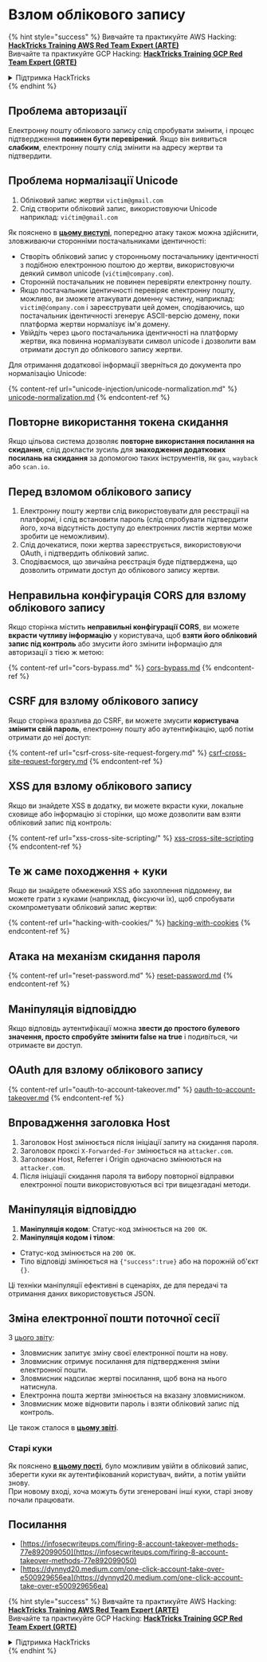 # Взлом облікового запису

{% hint style="success" %}
Вивчайте та практикуйте AWS Hacking:<img src="/.gitbook/assets/arte.png" alt="" data-size="line">[**HackTricks Training AWS Red Team Expert (ARTE)**](https://training.hacktricks.xyz/courses/arte)<img src="/.gitbook/assets/arte.png" alt="" data-size="line">\
Вивчайте та практикуйте GCP Hacking: <img src="/.gitbook/assets/grte.png" alt="" data-size="line">[**HackTricks Training GCP Red Team Expert (GRTE)**<img src="/.gitbook/assets/grte.png" alt="" data-size="line">](https://training.hacktricks.xyz/courses/grte)

<details>

<summary>Підтримка HackTricks</summary>

* Перевірте [**плани підписки**](https://github.com/sponsors/carlospolop)!
* **Приєднуйтесь до** 💬 [**групи Discord**](https://discord.gg/hRep4RUj7f) або [**групи Telegram**](https://t.me/peass) або **слідкуйте** за нами в **Twitter** 🐦 [**@hacktricks\_live**](https://twitter.com/hacktricks\_live)**.**
* **Діліться хакерськими трюками, надсилаючи PR до** [**HackTricks**](https://github.com/carlospolop/hacktricks) та [**HackTricks Cloud**](https://github.com/carlospolop/hacktricks-cloud) репозиторіїв на GitHub.

</details>
{% endhint %}

## **Проблема авторизації**

Електронну пошту облікового запису слід спробувати змінити, і процес підтвердження **повинен бути перевірений**. Якщо він виявиться **слабким**, електронну пошту слід змінити на адресу жертви та підтвердити.

## **Проблема нормалізації Unicode**

1. Обліковий запис жертви `victim@gmail.com`
2. Слід створити обліковий запис, використовуючи Unicode\
наприклад: `vićtim@gmail.com`

Як пояснено в [**цьому виступі**](https://www.youtube.com/watch?v=CiIyaZ3x49c), попередню атаку також можна здійснити, зловживаючи сторонніми постачальниками ідентичності:

* Створіть обліковий запис у сторонньому постачальнику ідентичності з подібною електронною поштою до жертви, використовуючи деякий символ unicode (`vićtim@company.com`).
* Сторонній постачальник не повинен перевіряти електронну пошту.
* Якщо постачальник ідентичності перевіряє електронну пошту, можливо, ви зможете атакувати доменну частину, наприклад: `victim@ćompany.com` і зареєструвати цей домен, сподіваючись, що постачальник ідентичності згенерує ASCII-версію домену, поки платформа жертви нормалізує ім'я домену.
* Увійдіть через цього постачальника ідентичності на платформу жертви, яка повинна нормалізувати символ unicode і дозволити вам отримати доступ до облікового запису жертви.

Для отримання додаткової інформації зверніться до документа про нормалізацію Unicode:

{% content-ref url="unicode-injection/unicode-normalization.md" %}
[unicode-normalization.md](unicode-injection/unicode-normalization.md)
{% endcontent-ref %}

## **Повторне використання токена скидання**

Якщо цільова система дозволяє **повторне використання посилання на скидання**, слід докласти зусиль для **знаходження додаткових посилань на скидання** за допомогою таких інструментів, як `gau`, `wayback` або `scan.io`.

## **Перед взломом облікового запису**

1. Електронну пошту жертви слід використовувати для реєстрації на платформі, і слід встановити пароль (слід спробувати підтвердити його, хоча відсутність доступу до електронних листів жертви може зробити це неможливим).
2. Слід дочекатися, поки жертва зареєструється, використовуючи OAuth, і підтвердить обліковий запис.
3. Сподіваємося, що звичайна реєстрація буде підтверджена, що дозволить отримати доступ до облікового запису жертви.

## **Неправильна конфігурація CORS для взлому облікового запису**

Якщо сторінка містить **неправильні конфігурації CORS**, ви можете **вкрасти чутливу інформацію** у користувача, щоб **взяти його обліковий запис під контроль** або змусити його змінити інформацію для авторизації з тією ж метою:

{% content-ref url="cors-bypass.md" %}
[cors-bypass.md](cors-bypass.md)
{% endcontent-ref %}

## **CSRF для взлому облікового запису**

Якщо сторінка вразлива до CSRF, ви можете змусити **користувача змінити свій пароль**, електронну пошту або аутентифікацію, щоб потім отримати до неї доступ:

{% content-ref url="csrf-cross-site-request-forgery.md" %}
[csrf-cross-site-request-forgery.md](csrf-cross-site-request-forgery.md)
{% endcontent-ref %}

## **XSS для взлому облікового запису**

Якщо ви знайдете XSS в додатку, ви можете вкрасти куки, локальне сховище або інформацію зі сторінки, що може дозволити вам взяти обліковий запис під контроль:

{% content-ref url="xss-cross-site-scripting/" %}
[xss-cross-site-scripting](xss-cross-site-scripting/)
{% endcontent-ref %}

## **Те ж саме походження + куки**

Якщо ви знайдете обмежений XSS або захоплення піддомену, ви можете грати з куками (наприклад, фіксуючи їх), щоб спробувати скомпрометувати обліковий запис жертви:

{% content-ref url="hacking-with-cookies/" %}
[hacking-with-cookies](hacking-with-cookies/)
{% endcontent-ref %}

## **Атака на механізм скидання пароля**

{% content-ref url="reset-password.md" %}
[reset-password.md](reset-password.md)
{% endcontent-ref %}

## **Маніпуляція відповіддю**

Якщо відповідь аутентифікації можна **звести до простого булевого значення, просто спробуйте змінити false на true** і подивіться, чи отримаєте ви доступ.

## OAuth для взлому облікового запису

{% content-ref url="oauth-to-account-takeover.md" %}
[oauth-to-account-takeover.md](oauth-to-account-takeover.md)
{% endcontent-ref %}

## Впровадження заголовка Host

1. Заголовок Host змінюється після ініціації запиту на скидання пароля.
2. Заголовок проксі `X-Forwarded-For` змінюється на `attacker.com`.
3. Заголовки Host, Referrer і Origin одночасно змінюються на `attacker.com`.
4. Після ініціації скидання пароля та вибору повторної відправки електронної пошти використовуються всі три вищезгадані методи.

## Маніпуляція відповіддю

1. **Маніпуляція кодом**: Статус-код змінюється на `200 OK`.
2. **Маніпуляція кодом і тілом**:
* Статус-код змінюється на `200 OK`.
* Тіло відповіді змінюється на `{"success":true}` або на порожній об'єкт `{}`.

Ці техніки маніпуляції ефективні в сценаріях, де для передачі та отримання даних використовується JSON.

## Зміна електронної пошти поточної сесії

З [цього звіту](https://dynnyd20.medium.com/one-click-account-take-over-e500929656ea):

* Зловмисник запитує зміну своєї електронної пошти на нову.
* Зловмисник отримує посилання для підтвердження зміни електронної пошти.
* Зловмисник надсилає жертві посилання, щоб вона на нього натиснула.
* Електронна пошта жертви змінюється на вказану зловмисником.
* Зловмисник може відновити пароль і взяти обліковий запис під контроль.

Це також сталося в [**цьому звіті**](https://dynnyd20.medium.com/one-click-account-take-over-e500929656ea).

### Старі куки

Як пояснено [**в цьому пості**](https://medium.com/@niraj1mahajan/uncovering-the-hidden-vulnerability-how-i-found-an-authentication-bypass-on-shopifys-exchange-cc2729ea31a9), було можливим увійти в обліковий запис, зберегти куки як аутентифікований користувач, вийти, а потім увійти знову.\
При новому вході, хоча можуть бути згенеровані інші куки, старі знову почали працювати.

## Посилання

* [https://infosecwriteups.com/firing-8-account-takeover-methods-77e892099050](https://infosecwriteups.com/firing-8-account-takeover-methods-77e892099050)
* [https://dynnyd20.medium.com/one-click-account-take-over-e500929656ea](https://dynnyd20.medium.com/one-click-account-take-over-e500929656ea)

{% hint style="success" %}
Вивчайте та практикуйте AWS Hacking:<img src="/.gitbook/assets/arte.png" alt="" data-size="line">[**HackTricks Training AWS Red Team Expert (ARTE)**](https://training.hacktricks.xyz/courses/arte)<img src="/.gitbook/assets/arte.png" alt="" data-size="line">\
Вивчайте та практикуйте GCP Hacking: <img src="/.gitbook/assets/grte.png" alt="" data-size="line">[**HackTricks Training GCP Red Team Expert (GRTE)**<img src="/.gitbook/assets/grte.png" alt="" data-size="line">](https://training.hacktricks.xyz/courses/grte)

<details>

<summary>Підтримка HackTricks</summary>

* Перевірте [**плани підписки**](https://github.com/sponsors/carlospolop)!
* **Приєднуйтесь до** 💬 [**групи Discord**](https://discord.gg/hRep4RUj7f) або [**групи Telegram**](https://t.me/peass) або **слідкуйте** за нами в **Twitter** 🐦 [**@hacktricks\_live**](https://twitter.com/hacktricks\_live)**.**
* **Діліться хакерськими трюками, надсилаючи PR до** [**HackTricks**](https://github.com/carlospolop/hacktricks) та [**HackTricks Cloud**](https://github.com/carlospolop/hacktricks-cloud) репозиторіїв на GitHub.

</details>
{% endhint %}
